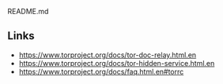 README.md



## Links

* <https://www.torproject.org/docs/tor-doc-relay.html.en>
* <https://www.torproject.org/docs/tor-hidden-service.html.en>
* <https://www.torproject.org/docs/faq.html.en#torrc>